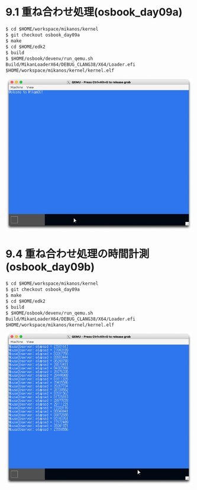 # 9.1 重ね合わせ処理(osbook_day09a)

```console
$ cd $HOME/workspace/mikanos/kernel
$ git checkout osbook_day09a
$ make
$ cd $HOME/edk2
$ build
$ $HOME/osbook/devenv/run_qemu.sh Build/MikanLoaderX64/DEBUG_CLANG38/X64/Loader.efi $HOME/workspace/mikanos/kernel/kernel.elf
```

![](./img/9.1.png)

# 9.4 重ね合わせ処理の時間計測(osbook_day09b)

```console
$ cd $HOME/workspace/mikanos/kernel
$ git checkout osbook_day09a
$ make
$ cd $HOME/edk2
$ build
$ $HOME/osbook/devenv/run_qemu.sh Build/MikanLoaderX64/DEBUG_CLANG38/X64/Loader.efi $HOME/workspace/mikanos/kernel/kernel.elf
```

![](./img/9.4.png)
